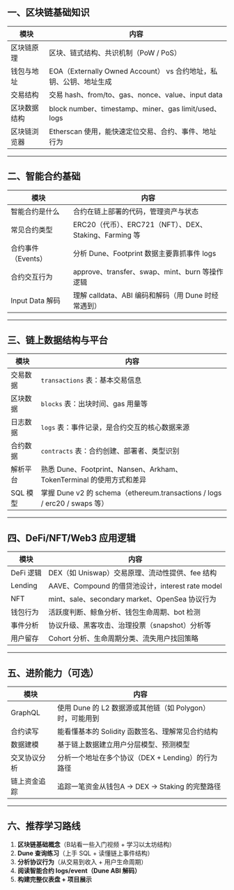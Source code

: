 ## 一、区块链基础知识

| 模块         | 内容                                                         |
| ------------ | ------------------------------------------------------------ |
| 区块链原理   | 区块、链式结构、共识机制（PoW / PoS）                        |
| 钱包与地址   | EOA（Externally Owned Account） vs 合约地址，私钥、公钥、地址生成 |
| 交易结构     | 交易 hash、from/to、gas、nonce、value、input data            |
| 区块数据结构 | block number、timestamp、miner、gas limit/used、logs         |
| 区块链浏览器 | Etherscan 使用，能快速定位交易、合约、事件、地址行为         |

------

## 二、智能合约基础

| 模块               | 内容                                                   |
| ------------------ | ------------------------------------------------------ |
| 智能合约是什么     | 合约在链上部署的代码，管理资产与状态                   |
| 常见合约类型       | ERC20（代币）、ERC721（NFT）、DEX、Staking、Farming 等 |
| 合约事件（Events） | 分析 Dune、Footprint 数据主要靠抓事件 logs             |
| 合约交互行为       | approve、transfer、swap、mint、burn 等操作逻辑         |
| Input Data 解码    | 理解 calldata、ABI 编码和解码（用 Dune 时经常遇到）    |

------

## 三、链上数据结构与平台

| 模块     | 内容                                                         |
| -------- | ------------------------------------------------------------ |
| 交易数据 | `transactions` 表：基本交易信息                              |
| 区块数据 | `blocks` 表：出块时间、gas 用量等                            |
| 日志数据 | `logs` 表：事件记录，是合约交互的核心数据来源                |
| 合约数据 | `contracts` 表：合约创建、部署者、类型识别                   |
| 解析平台 | 熟悉 Dune、Footprint、Nansen、Arkham、TokenTerminal 的使用方式和差异 |
| SQL 模型 | 掌握 Dune v2 的 schema（ethereum.transactions / logs / erc20 / swaps 等） |

------

## 四、DeFi/NFT/Web3 应用逻辑

| 模块      | 内容                                             |
| --------- | ------------------------------------------------ |
| DeFi 逻辑 | DEX（如 Uniswap）交易原理、流动性提供、fee 结构  |
| Lending   | AAVE、Compound 的借贷池设计，interest rate model |
| NFT       | mint、sale、secondary market、OpenSea 协议行为   |
| 钱包行为  | 活跃度判断、鲸鱼分析、钱包生命周期、bot 检测     |
| 事件分析  | 协议升级、黑客攻击、治理投票（snapshot）分析等   |
| 用户留存  | Cohort 分析、生命周期分类、流失用户找回策略      |

------

## 五、进阶能力（可选）

| 模块         | 内容                                                     |
| ------------ | -------------------------------------------------------- |
| GraphQL      | 使用 Dune 的 L2 数据源或其他链（如 Polygon）时，可能用到 |
| 合约读写     | 能看懂基本的 Solidity 函数签名、理解常见合约结构         |
| 数据建模     | 基于链上数据建立用户分层模型、预测模型                   |
| 交叉协议分析 | 分析一个地址在多个协议（DEX + Lending）的行为路径        |
| 链上资金追踪 | 追踪一笔资金从钱包A -> DEX -> Staking 的完整路径         |

------

## 六、推荐学习路线

1. **区块链基础概念**（B站看一些入门视频 + 学习以太坊结构）
2. **Dune 查询练习**（上手 SQL + 读懂链上事件结构）
3. **分析协议行为**（从交易到收入 + 用户生命周期）
4. **阅读智能合约 logs/event（Dune ABI 解码）**
5. **构建完整仪表盘 + 项目展示**